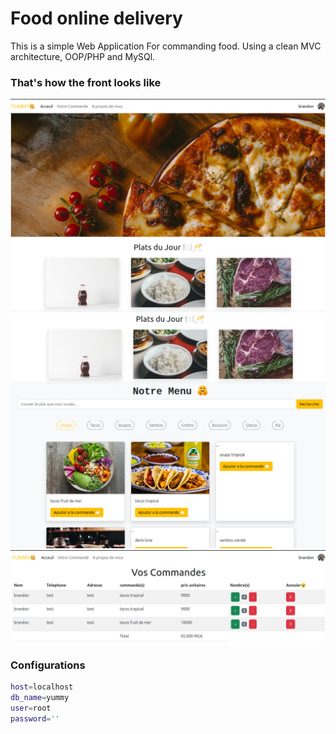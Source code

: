 
# Food online delivery
This is a simple Web Application For commanding food. Using a clean MVC architecture, OOP/PHP and MySQl.

### That's how the front looks like
<img src='./assets/screenShoot/Capture d’écran du 2024-11-01 10-07-47.png' />
<img src='./assets/screenShoot/Capture d’écran du 2024-11-01 10-08-27.png' />
<img src='./assets/screenShoot/Capture d’écran du 2024-11-01 10-08-59.png' />

### Configurations

```bash
host=localhost
db_name=yummy
user=root
password=''
```


